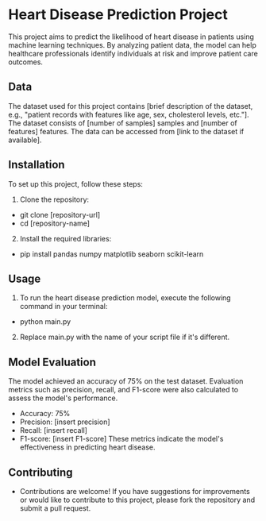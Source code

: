 # Heart Disease Prediction Project
This project aims to predict the likelihood of heart disease in patients using machine learning techniques. By analyzing patient data, the model can help healthcare professionals identify individuals at risk and improve patient care outcomes.
## Data
The dataset used for this project contains [brief description of the dataset, e.g., "patient records with features like age, sex, cholesterol levels, etc."]. The dataset consists of [number of samples] samples and [number of features] features.
The data can be accessed from [link to the dataset if available].

## Installation
To set up this project, follow these steps:
1. Clone the repository:
- git clone [repository-url]
- cd [repository-name]
2. Install the required libraries:
- pip install pandas numpy matplotlib seaborn scikit-learn

## Usage
1. To run the heart disease prediction model, execute the following command in your terminal:
- python main.py
2. Replace main.py with the name of your script file if it's different.

## Model Evaluation
The model achieved an accuracy of 75% on the test dataset. Evaluation metrics such as precision, recall, and F1-score were also calculated to assess the model's performance.
- Accuracy: 75%
- Precision: [insert precision]
- Recall: [insert recall]
- F1-score: [insert F1-score]
These metrics indicate the model's effectiveness in predicting heart disease.

## Contributing
- Contributions are welcome! If you have suggestions for improvements or would like to contribute to this project, please fork the repository and submit a pull request.

